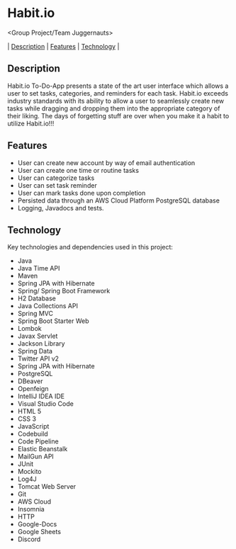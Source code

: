 # Habit.io
&lt;Group Project/Team Juggernauts> 

| [Description](#description) | [Features](#features) | [Technology](#technology) |  


## Description

Habit.io To-Do-App presents a state of the art user interface which allows a user to set tasks, categories, and reminders for each task. 
Habit.io exceeds industry standards with its ability to allow a user to seamlessly create new tasks while dragging and dropping them into the appropriate category of their liking. The days of forgetting stuff are over when you make it a habit to utilize Habit.io!!!

## Features

- User can create new account by way of email authentication
- User can create one time or routine tasks
- User can categorize tasks
- User can set task reminder
- User can mark tasks done upon completion
- Persisted data through an AWS Cloud Platform PostgreSQL database
- Logging, Javadocs and tests.

## Technology

Key technologies and dependencies used in this project:
- Java
- Java Time API 
- Maven
- Spring JPA with Hibernate
- Spring/ Spring Boot Framework
- H2 Database
- Java Collections API
- Spring MVC
- Spring Boot Starter Web
- Lombok
- Javax Servlet
- Jackson Library
- Spring Data
- Twitter API v2
- Spring JPA with Hibernate
- PostgreSQL
- DBeaver
- Openfeign
- IntelliJ IDEA IDE
- Visual Studio Code
- HTML 5
- CSS 3
- JavaScript
- Codebuild
- Code Pipeline
- Elastic Beanstalk
- MailGun API
- JUnit
- Mockito
- Log4J
- Tomcat Web Server
- Git
- AWS Cloud
- Insomnia
- HTTP
- Google-Docs
- Google Sheets
- Discord

